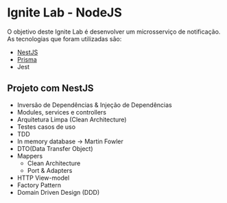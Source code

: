 # Ignite Lab - NodeJS

O objetivo deste Ignite Lab é desenvolver um microsserviço de notificação.
As tecnologias que foram utilizadas são:

- [NestJS](https://docs.nestjs.com/first-steps)
- [Prisma](https://www.prisma.io/docs/concepts/components/prisma-cli/installation)
- Jest

## Projeto com NestJS

- Inversão de Dependências & Injeção de Dependências
- Modules, services e controllers
- Arquitetura Limpa (Clean Architecture)
- Testes casos de uso
- TDD
- In memory database -> Martin Fowler
- DTO(Data Transfer Object)
- Mappers
  - Clean Architecture
  - Port & Adapters
- HTTP View-model
- Factory Pattern
- Domain Driven Design (DDD)
